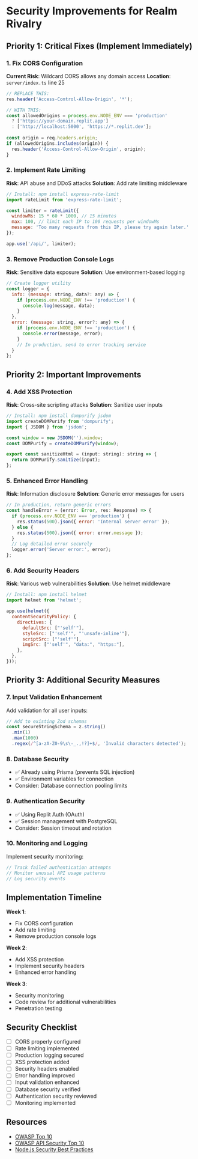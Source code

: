 # Security Improvements for Realm Rivalry

## Priority 1: Critical Fixes (Implement Immediately)

### 1. Fix CORS Configuration
**Current Risk**: Wildcard CORS allows any domain access
**Location**: `server/index.ts` line 25

```javascript
// REPLACE THIS:
res.header('Access-Control-Allow-Origin', '*');

// WITH THIS:
const allowedOrigins = process.env.NODE_ENV === 'production' 
  ? ['https://your-domain.replit.app'] 
  : ['http://localhost:5000', 'https://*.replit.dev'];
  
const origin = req.headers.origin;
if (allowedOrigins.includes(origin)) {
  res.header('Access-Control-Allow-Origin', origin);
}
```

### 2. Implement Rate Limiting
**Risk**: API abuse and DDoS attacks
**Solution**: Add rate limiting middleware

```javascript
// Install: npm install express-rate-limit
import rateLimit from 'express-rate-limit';

const limiter = rateLimit({
  windowMs: 15 * 60 * 1000, // 15 minutes
  max: 100, // limit each IP to 100 requests per windowMs
  message: 'Too many requests from this IP, please try again later.'
});

app.use('/api/', limiter);
```

### 3. Remove Production Console Logs
**Risk**: Sensitive data exposure
**Solution**: Use environment-based logging

```javascript
// Create logger utility
const logger = {
  info: (message: string, data?: any) => {
    if (process.env.NODE_ENV !== 'production') {
      console.log(message, data);
    }
  },
  error: (message: string, error?: any) => {
    if (process.env.NODE_ENV !== 'production') {
      console.error(message, error);
    }
    // In production, send to error tracking service
  }
};
```

## Priority 2: Important Improvements

### 4. Add XSS Protection
**Risk**: Cross-site scripting attacks
**Solution**: Sanitize user inputs

```javascript
// Install: npm install dompurify jsdom
import createDOMPurify from 'dompurify';
import { JSDOM } from 'jsdom';

const window = new JSDOM('').window;
const DOMPurify = createDOMPurify(window);

export const sanitizeHtml = (input: string): string => {
  return DOMPurify.sanitize(input);
};
```

### 5. Enhanced Error Handling
**Risk**: Information disclosure
**Solution**: Generic error messages for users

```javascript
// In production, return generic errors
const handleError = (error: Error, res: Response) => {
  if (process.env.NODE_ENV === 'production') {
    res.status(500).json({ error: 'Internal server error' });
  } else {
    res.status(500).json({ error: error.message });
  }
  // Log detailed error securely
  logger.error('Server error:', error);
};
```

### 6. Add Security Headers
**Risk**: Various web vulnerabilities
**Solution**: Use helmet middleware

```javascript
// Install: npm install helmet
import helmet from 'helmet';

app.use(helmet({
  contentSecurityPolicy: {
    directives: {
      defaultSrc: ["'self'"],
      styleSrc: ["'self'", "'unsafe-inline'"],
      scriptSrc: ["'self'"],
      imgSrc: ["'self'", "data:", "https:"],
    },
  },
}));
```

## Priority 3: Additional Security Measures

### 7. Input Validation Enhancement
Add validation for all user inputs:

```javascript
// Add to existing Zod schemas
const secureStringSchema = z.string()
  .min(1)
  .max(1000)
  .regex(/^[a-zA-Z0-9\s\-_.,!?]+$/, 'Invalid characters detected');
```

### 8. Database Security
- ✅ Already using Prisma (prevents SQL injection)
- ✅ Environment variables for connection
- Consider: Database connection pooling limits

### 9. Authentication Security
- ✅ Using Replit Auth (OAuth)
- ✅ Session management with PostgreSQL
- Consider: Session timeout and rotation

### 10. Monitoring and Logging
Implement security monitoring:

```javascript
// Track failed authentication attempts
// Monitor unusual API usage patterns  
// Log security events
```

## Implementation Timeline

**Week 1**: 
- Fix CORS configuration
- Add rate limiting
- Remove production console logs

**Week 2**:
- Add XSS protection
- Implement security headers
- Enhanced error handling

**Week 3**:
- Security monitoring
- Code review for additional vulnerabilities
- Penetration testing

## Security Checklist

- [ ] CORS properly configured
- [ ] Rate limiting implemented
- [ ] Production logging secured
- [ ] XSS protection added
- [ ] Security headers enabled
- [ ] Error handling improved
- [ ] Input validation enhanced
- [ ] Database security verified
- [ ] Authentication security reviewed
- [ ] Monitoring implemented

## Resources
- [OWASP Top 10](https://owasp.org/www-project-top-ten/)
- [OWASP API Security Top 10](https://owasp.org/www-project-api-security/)
- [Node.js Security Best Practices](https://nodejs.org/en/docs/guides/security/)